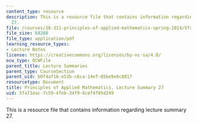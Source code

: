 ```yaml
---
content_type: resource
description: This is a resource file that contains information regarding lecture summary
  27.
file: /courses/18-311-principles-of-applied-mathematics-spring-2014/5fa71eac7c594feb34f96cef4f85d249_MIT18_311S14_Lecture27.pdf
file_size: 68268
file_type: application/pdf
learning_resource_types:
- Lecture Notes
license: https://creativecommons.org/licenses/by-nc-sa/4.0/
ocw_type: OCWFile
parent_title: Lecture Summaries
parent_type: CourseSection
parent_uid: b0f4af16-e53b-c6ca-14ef-05be9e6c8817
resourcetype: Document
title: Principles of Applied Mathematics, Lecture Summary 27
uid: 5fa71eac-7c59-4feb-34f9-6cef4f85d249
---
```

This is a resource file that contains information regarding lecture summary 27.
